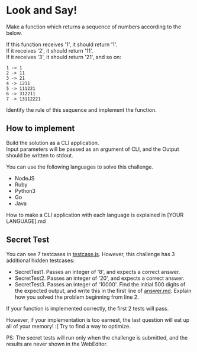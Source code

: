 # Look and Say!

Make a function which returns a sequence of numbers according to the below.

If this function receives '1', it should return '1'.   
If it receives '2', it should return '11'.  
If it receives '3', it should return '21', and so on:

```
1 -> 1
2 -> 11
3 -> 21
4 -> 1211
5 -> 111221
6 -> 312211
7 -> 13112221
```

Identify the rule of this sequence and implement the function.

## How to implement
Build the solution as a CLI application.  
Input parameters will be passed as an argument of CLI, and
the Output should be written to stdout.

You can use the following languages to solve this challenge.

- NodeJS
- Ruby
- Python3
- Go
- Java

How to make a CLI application with each language is explained in [YOUR LANGUAGE].md

## Secret Test
You can see 7 testcases in [testcase.js](test/testcase.js).
However, this challenge has 3 additional hidden testcases:

- SecretTest1. Passes an integer of '8', and expects a correct answer.
- SecretTest2. Passes an integer of '20', and expects a correct answer.
- SecretTest3. Passes an integer of '10000'. Find the initial 500 digits of the expected output, and write this in the first line of [answer.md](answer.md). Explain how you solved the problem beginning from line 2.

If your function is implemented correctly, the first 2 tests will pass.

However, if your implementation is too earnest, the last question will eat up all of your memory! :(
Try to find a way to optimize.

PS:
The secret tests will run only when the challenge is submitted,
and the results are never shown in the WebEditor.
